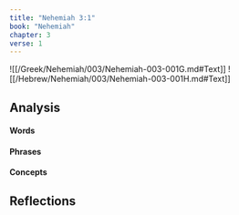 ```yaml
---
title: "Nehemiah 3:1"
book: "Nehemiah"
chapter: 3
verse: 1
---
```

![[/Greek/Nehemiah/003/Nehemiah-003-001G.md#Text]]
![[/Hebrew/Nehemiah/003/Nehemiah-003-001H.md#Text]]

## Analysis

#### Words

#### Phrases

#### Concepts

## Reflections
